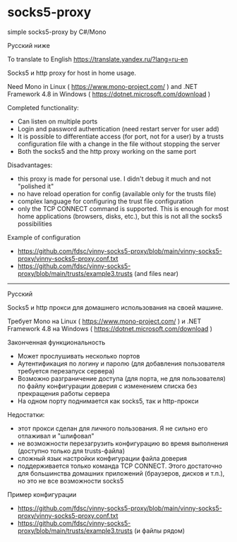 # socks5-proxy
simple socks5-proxy by C#/Mono

Русский ниже

To translate to English
https://translate.yandex.ru/?lang=ru-en

Socks5 и http proxy for host in home usage.

Need Mono in Linux ( https://www.mono-project.com/ ) and .NET Framework 4.8 in Windows ( https://dotnet.microsoft.com/download )

Completed functionality:
* Can listen on multiple ports
* Login and password authentication (need restart server for user add)
* It is possible to differentiate access (for port, not for a user) by a trusts configuration file with a change in the file without stopping the server
* Both the socks5 and the http proxy working on the same port

Disadvantages:
* this proxy is made for personal use. I didn't debug it much and not "polished it"
* no have reload operation for config (available only for the trusts file)
* complex language for configuring the trust file configuration
* only the TCP CONNECT command is supported. This is enough for most home applications (browsers, disks, etc.), but this is not all the socks5 possibilities


Example of configuration
* https://github.com/fdsc/vinny-socks5-proxy/blob/main/vinny-socks5-proxy/vinny-socks5-proxy.conf.txt
* https://github.com/fdsc/vinny-socks5-proxy/blob/main/trusts/example3.trusts (and files near)


---------------
Русский

Socks5 и http прокси для домашнего использования на своей машине.

Требует Mono на Linux ( https://www.mono-project.com/ ) и .NET Framework 4.8 на Windows ( https://dotnet.microsoft.com/download )

Законченная функциональность
* Может прослушивать несколько портов
* Аутентификация по логину и паролю (для добавления пользователя требуется перезапуск сервера)
* Возможно разграничение доступа (для порта, не для пользователя) по файлу конфигурации доверия с изменением списка без прекращения работы сервера 
* На одном порту поднимается как socks5, так и http-прокси

Недостатки:
* этот прокси сделан для личного пользования. Я не сильно его отлаживал и "шлифовал"
* не возможности перезагрузить конфигурацию во время выполнения (доступно только для trusts-файла)
* сложный язык настройки конфигурации файла доверия
* поддерживается только команда TCP CONNECT. Этого достаточно для большинства домашних приложений (браузеров, дисков и т.п.), но это не все возможности socks5


Пример конфигурации
* https://github.com/fdsc/vinny-socks5-proxy/blob/main/vinny-socks5-proxy/vinny-socks5-proxy.conf.txt
* https://github.com/fdsc/vinny-socks5-proxy/blob/main/trusts/example3.trusts (и файлы рядом)
